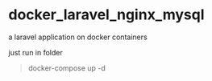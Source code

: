 # docker_laravel_nginx_mysql
a laravel application on docker containers

just run in folder
>docker-compose up -d
